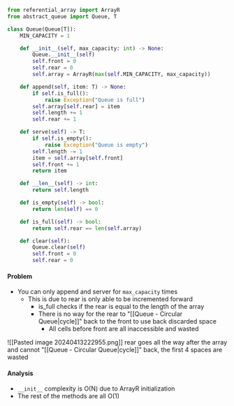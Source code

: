 ```python
from referential_array import ArrayR
from abstract_queue import Queue, T

class Queue(Queue[T]):
	MIN_CAPACITY = 1

	def __init__(self, max_capacity: int) -> None:
		Queue.__init__(self)
		self.front = 0
		self.rear = 0
		self.array = ArrayR(max(self.MIN_CAPACITY, max_capacity))

	def append(self, item: T) -> None:
		if self.is_full():
			raise Exception("Queue is full")
		self.array[self.rear] = item
		self.length += 1
		self.rear += 1

	def serve(self) -> T:
		if self.is_empty():
			raise Exception("Queue is empty")
		self.length -= 1
		item = self.array[self.front]
		self.front += 1
		return item

	def __len__(self) -> int:
		return self.length

	def is_empty(self) -> bool:
		return len(self) == 0

	def is_full(self) -> bool:
		return self.rear == len(self.array)

	def clear(self):
		Queue.clear(self)
		self.front = 0
		self.rear = 0
```
#### Problem
- You can only append and server for `max_capacity` times
	- This is due to rear is only able to be incremented forward
		- is_full checks if the rear is equal to the length of the array
		- There is no way for the rear to "[[Queue - Circular Queue|cycle]]" back to the front to use back discarded space
			- All cells before front are all inaccessible and wasted

![[Pasted image 20240413222955.png]]
rear goes all the way after the array and cannot "[[Queue - Circular Queue|cycle]]" back, the first 4 spaces are wasted
#### Analysis
- `__init__` complexity is O(N) due to ArrayR initialization
- The rest of the methods are all O(1)
